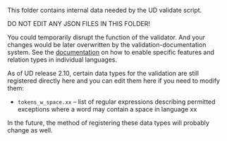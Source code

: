 This folder contains internal data needed by the UD validate script.

DO NOT EDIT ANY JSON FILES IN THIS FOLDER!

You could temporarily disrupt the function of the validator. And your changes would be later
overwritten by the validation-documentation system. See the
[documentation](https://universaldependencies.org/release_checklist.html#validation)
on how to enable specific features and relation types in individual languages.

As of UD release 2.10, certain data types for the validation are still registered directly here
and you can edit them here if you need to modify them:
* `tokens_w_space.xx` – list of regular expressions describing permitted exceptions where a word
  may contain a space in language xx

In the future, the method of registering these data types will probably change as well.
